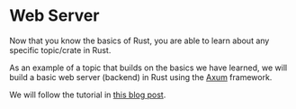 # Web Server

Now that you know the basics of Rust, you are able to learn about any specific topic/crate in Rust.

As an example of a topic that builds on the basics we have learned, we will build a basic web server (backend) in Rust using the [Axum](https://docs.rs/axum/latest/axum/) framework.

We will follow the tutorial in [this blog post](https://mo8it.com/blog/getting-started-with-rust-backends/).
